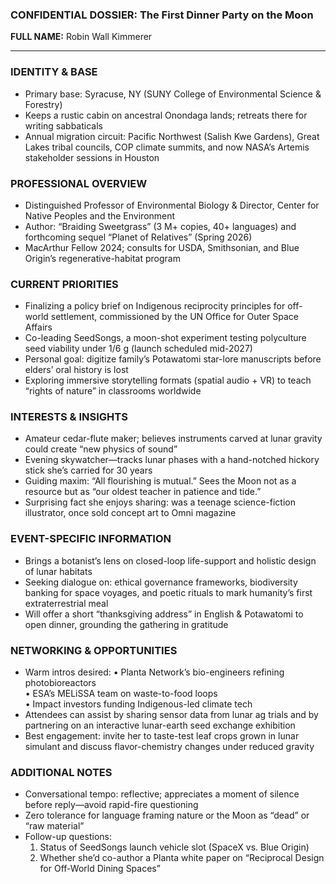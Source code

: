 ### CONFIDENTIAL DOSSIER: The First Dinner Party on the Moon

**FULL NAME:** Robin Wall Kimmerer

---
### IDENTITY & BASE
- Primary base: Syracuse, NY (SUNY College of Environmental Science & Forestry)
- Keeps a rustic cabin on ancestral Onondaga lands; retreats there for writing sabbaticals
- Annual migration circuit: Pacific Northwest (Salish Kwe Gardens), Great Lakes tribal councils, COP climate summits, and now NASA’s Artemis stakeholder sessions in Houston

### PROFESSIONAL OVERVIEW
- Distinguished Professor of Environmental Biology & Director, Center for Native Peoples and the Environment
- Author: “Braiding Sweetgrass” (3 M+ copies, 40+ languages) and forthcoming sequel “Planet of Relatives” (Spring 2026)
- MacArthur Fellow 2024; consults for USDA, Smithsonian, and Blue Origin’s regenerative-habitat program

### CURRENT PRIORITIES
- Finalizing a policy brief on Indigenous reciprocity principles for off-world settlement, commissioned by the UN Office for Outer Space Affairs
- Co-leading SeedSongs, a moon-shot experiment testing polyculture seed viability under 1/6 g (launch scheduled mid-2027)
- Personal goal: digitize family’s Potawatomi star-lore manuscripts before elders’ oral history is lost
- Exploring immersive storytelling formats (spatial audio + VR) to teach “rights of nature” in classrooms worldwide

### INTERESTS & INSIGHTS
- Amateur cedar-flute maker; believes instruments carved at lunar gravity could create “new physics of sound”
- Evening skywatcher—tracks lunar phases with a hand-notched hickory stick she’s carried for 30 years
- Guiding maxim: “All flourishing is mutual.” Sees the Moon not as a resource but as “our oldest teacher in patience and tide.”
- Surprising fact she enjoys sharing: was a teenage science-fiction illustrator, once sold concept art to Omni magazine

### EVENT-SPECIFIC INFORMATION
- Brings a botanist’s lens on closed-loop life-support and holistic design of lunar habitats
- Seeking dialogue on: ethical governance frameworks, biodiversity banking for space voyages, and poetic rituals to mark humanity’s first extraterrestrial meal
- Will offer a short “thanksgiving address” in English & Potawatomi to open dinner, grounding the gathering in gratitude

### NETWORKING & OPPORTUNITIES
- Warm intros desired: 
  • Planta Network’s bio-engineers refining photobioreactors  
  • ESA’s MELiSSA team on waste-to-food loops  
  • Impact investors funding Indigenous-led climate tech
- Attendees can assist by sharing sensor data from lunar ag trials and by partnering on an interactive lunar-earth seed exchange exhibition
- Best engagement: invite her to taste-test leaf crops grown in lunar simulant and discuss flavor-chemistry changes under reduced gravity

### ADDITIONAL NOTES
- Conversational tempo: reflective; appreciates a moment of silence before reply—avoid rapid-fire questioning
- Zero tolerance for language framing nature or the Moon as “dead” or “raw material”
- Follow-up questions:  
  1. Status of SeedSongs launch vehicle slot (SpaceX vs. Blue Origin)  
  2. Whether she’d co-author a Planta white paper on “Reciprocal Design for Off-World Dining Spaces”